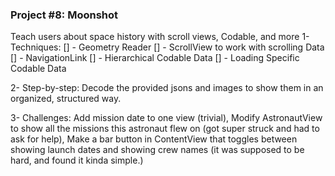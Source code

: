 ### Project #8: Moonshot
Teach users about space history with scroll views, Codable, and more
1- Techniques:
[] - Geometry Reader
[] - ScrollView to work with scrolling Data
[] - NavigationLink
[] - Hierarchical Codable Data
[] - Loading Specific Codable Data

2- Step-by-step:
Decode the provided jsons and images to show them in an organized, structured way.

3- Challenges:
Add mission date to one view (trivial), Modify AstronautView to show all the missions this astronaut flew on (got super struck and had to ask for help), Make a bar button in ContentView that toggles between showing launch dates and showing
crew names (it was supposed to be hard, and found it kinda simple.)
